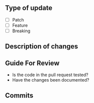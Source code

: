 ## Type of update
- [ ] Patch
- [ ] Feature
- [ ] Breaking

## Description of changes


## Guide For Review
* Is the code in the pull request tested?
* Have the changes been documented?

## Commits
